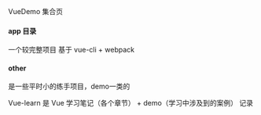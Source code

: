 VueDemo 集合页

#### app 目录

一个较完整项目 基于 vue-cli + webpack


#### other

是一些平时小的练手项目，demo一类的

Vue-learn 是 Vue 学习笔记（各个章节） + demo（学习中涉及到的案例） 记录
